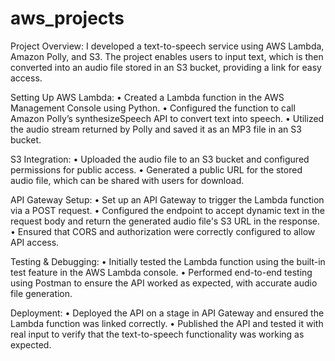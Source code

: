 # aws_projects
Project Overview:
I developed a text-to-speech service using AWS Lambda, Amazon Polly, and S3. The project enables users to input text, which is then converted into an audio file stored in an S3 bucket, providing a link for easy access.

Setting Up AWS Lambda:
• Created a Lambda function in the AWS Management Console using Python.
• Configured the function to call Amazon Polly’s synthesizeSpeech API to convert text into speech.
• Utilized the audio stream returned by Polly and saved it as an MP3 file in an S3 bucket.

S3 Integration:
• Uploaded the audio file to an S3 bucket and configured permissions for public access.
• Generated a public URL for the stored audio file, which can be shared with users for download.

API Gateway Setup:
• Set up an API Gateway to trigger the Lambda function via a POST request.
• Configured the endpoint to accept dynamic text in the request body and return the generated audio file's S3 URL in the response.
• Ensured that CORS and authorization were correctly configured to allow API access.

Testing & Debugging:
• Initially tested the Lambda function using the built-in test feature in the AWS Lambda console.
• Performed end-to-end testing using Postman to ensure the API worked as expected, with accurate audio file generation.

Deployment:
• Deployed the API on a stage in API Gateway and ensured the Lambda function was linked correctly.
• Published the API and tested it with real input to verify that the text-to-speech functionality was working as expected.
